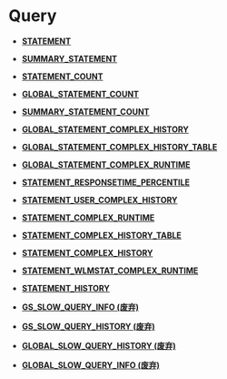 # Query<a name="EN-US_TOPIC_0289900016"></a>

-   **[STATEMENT](statement.md)**  

-   **[SUMMARY\_STATEMENT](summary_statement.md)**  

-   **[STATEMENT\_COUNT](statement_count.md)**  

-   **[GLOBAL\_STATEMENT\_COUNT](global_statement_count.md)**  

-   **[SUMMARY\_STATEMENT\_COUNT](summary_statement_count.md)**  

-   **[GLOBAL\_STATEMENT\_COMPLEX\_HISTORY](global_statement_complex_history.md)**  

-   **[GLOBAL\_STATEMENT\_COMPLEX\_HISTORY\_TABLE](global_statement_complex_history_table.md)**  

-   **[GLOBAL\_STATEMENT\_COMPLEX\_RUNTIME](global_statement_complex_runtime.md)**  

-   **[STATEMENT\_RESPONSETIME\_PERCENTILE](statement_responsetime_percentile.md)**  

-   **[STATEMENT\_USER\_COMPLEX\_HISTORY](statement_user_complex_history.md)**  

-   **[STATEMENT\_COMPLEX\_RUNTIME](statement_complex_runtime.md)**  

-   **[STATEMENT\_COMPLEX\_HISTORY\_TABLE](statement_complex_history_table.md)**  

-   **[STATEMENT\_COMPLEX\_HISTORY](statement_complex_history.md)**  

-   **[STATEMENT\_WLMSTAT\_COMPLEX\_RUNTIME](statement_wlmstat_complex_runtime.md)**  

-   **[STATEMENT\_HISTORY](statement_history.md)**  

-   **[GS\_SLOW\_QUERY\_INFO \(废弃\)](gs_slow_query_info_废弃.md)**  

-   **[GS\_SLOW\_QUERY\_HISTORY \(废弃\)](gs_slow_query_history_废弃.md)**  

-   **[GLOBAL\_SLOW\_QUERY\_HISTORY \(废弃\)](global_slow_query_history_废弃.md)**  

-   **[GLOBAL\_SLOW\_QUERY\_INFO \(废弃\)](global_slow_query_info_废弃.md)**  


